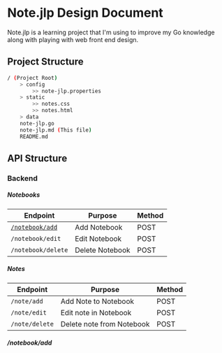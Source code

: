 # Note.jlp Design Document

Note.jlp is a learning project that I'm using to improve my Go knowledge along with playing with
web front end design.

## Project Structure
```bash
/ (Project Root)
    > config
        >> note-jlp.properties
    > static
        >> notes.css
        >> notes.html
    > data
    note-jlp.go
    note-jlp.md (This file)
    README.md
```

## API Structure

### Backend

##### Notebooks
| Endpoint | Purpose | Method |
| --- | --- | ---|
|[```/notebook/add```](#notebookadd)| Add Notebook | POST
|```/notebook/edit```| Edit Notebook | POST
|```/notebook/delete```| Delete Notebook| POST

##### Notes
|**Endpoint**|**Purpose**| Method |
|---|---|---|
|```/note/add```| Add Note to Notebook | POST
|```/note/edit```| Edit note in Notebook | POST
|```/note/delete```| Delete note from Notebook | POST

##### /notebook/add
